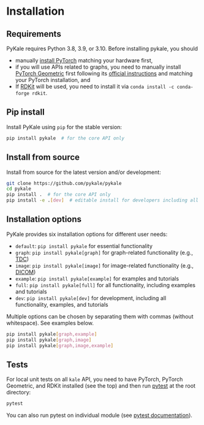 # Installation

## Requirements

PyKale requires Python 3.8, 3.9, or 3.10. Before installing pykale, you should
- manually [install PyTorch](https://pytorch.org/get-started/locally/) matching your hardware first,
- if you will use APIs related to graphs, you need to manually install [PyTorch Geometric](https://github.com/rusty1s/pytorch_geometric) first following its [official instructions](https://github.com/rusty1s/pytorch_geometric#installation) and matching your PyTorch installation, and
- If [RDKit](https://www.rdkit.org/) will be used, you need to install it via `conda install -c conda-forge rdkit`.

## Pip install

Install PyKale using `pip` for the stable version:

```bash
pip install pykale  # for the core API only
```

## Install from source

Install from source for the latest version and/or development:

```sh
git clone https://github.com/pykale/pykale
cd pykale
pip install .  # for the core API only
pip install -e .[dev]  # editable install for developers including all dependencies and examples
```

## Installation options

PyKale provides six installation options for different user needs:

- `default`: `pip install pykale` for essential functionality
- `graph`: `pip install pykale[graph]` for graph-related functionality (e.g., [TDC](https://tdcommons.ai/))
- `image`: `pip install pykale[image]` for image-related functionality (e.g., [DICOM](https://en.wikipedia.org/wiki/DICOM))
- `example`: `pip install pykale[example]` for examples and tutorials
- `full`: `pip install pykale[full]` for all functionality, including examples and tutorials
- `dev`: `pip install pykale[dev]` for development, including all functionality, examples, and tutorials

Multiple options can be chosen by separating them with commas (without whitespace). See examples below.

```sh
pip install pykale[graph,example]
pip install pykale[graph,image]
pip install pykale[graph,image,example]
```

## Tests

For local unit tests on all `kale` API, you need to have PyTorch, PyTorch Geometric, and RDKit installed (see the top) and then run [pytest](https://pytest.org/) at the root directory:

```bash
pytest
```

You can also run pytest on individual module (see [pytest documentation](https://docs.pytest.org/en/6.2.x/)).
